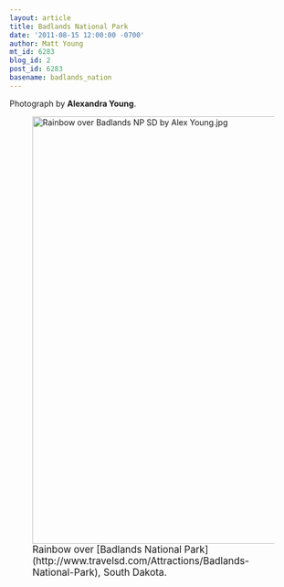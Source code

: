 ```yaml
---
layout: article
title: Badlands National Park
date: '2011-08-15 12:00:00 -0700'
author: Matt Young
mt_id: 6283
blog_id: 2
post_id: 6283
basename: badlands_nation
---
```

Photograph by **Alexandra Young**.

<figure>
<img src="/PT/uploads/2011/Rainbow%20over%20Badlands%20NP%20SD%20by%20Alex%20Young.jpg" alt="Rainbow over Badlands NP SD by Alex Young.jpg" width="600" height="748" />
<figcaption markdown="span">
<big>Rainbow over [Badlands National Park](http://www.travelsd.com/Attractions/Badlands-National-Park), South Dakota.</big>

</figcaption>
</figure>
